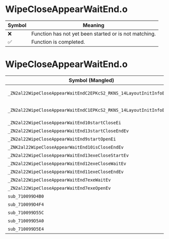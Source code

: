 # WipeCloseAppearWaitEnd.o
| Symbol | Meaning 
| ------------- | ------------- 
| :x: | Function has not yet been started or is not matching. 
| :white_check_mark: | Function is completed. 


# WipeCloseAppearWaitEnd.o
| Symbol (Mangled) | Symbol (Demangled) | Decompiled? |
| ------------- |  ------------- | ------------- |
| `_ZN2al22WipeCloseAppearWaitEndC2EPKcS2_RKNS_14LayoutInitInfoES2_b` | `al::WipeCloseAppearWaitEnd::WipeCloseAppearWaitEnd(char const*,char const*,al::LayoutInitInfo const&,char const*,bool)` | :x: |
| `_ZN2al22WipeCloseAppearWaitEndC1EPKcS2_RKNS_14LayoutInitInfoES2_b` | `al::WipeCloseAppearWaitEnd::WipeCloseAppearWaitEnd(char const*,char const*,al::LayoutInitInfo const&,char const*,bool)` | :x: |
| `_ZN2al22WipeCloseAppearWaitEnd10startCloseEi` | `al::WipeCloseAppearWaitEnd::startClose(int)` | :x: |
| `_ZN2al22WipeCloseAppearWaitEnd13startCloseEndEv` | `al::WipeCloseAppearWaitEnd::startCloseEnd(void)` | :x: |
| `_ZN2al22WipeCloseAppearWaitEnd9startOpenEi` | `al::WipeCloseAppearWaitEnd::startOpen(int)` | :x: |
| `_ZNK2al22WipeCloseAppearWaitEnd10isCloseEndEv` | `al::WipeCloseAppearWaitEnd::isCloseEnd(void)const` | :x: |
| `_ZN2al22WipeCloseAppearWaitEnd13exeCloseStartEv` | `al::WipeCloseAppearWaitEnd::exeCloseStart(void)` | :x: |
| `_ZN2al22WipeCloseAppearWaitEnd12exeCloseWaitEv` | `al::WipeCloseAppearWaitEnd::exeCloseWait(void)` | :x: |
| `_ZN2al22WipeCloseAppearWaitEnd11exeCloseEndEv` | `al::WipeCloseAppearWaitEnd::exeCloseEnd(void)` | :x: |
| `_ZN2al22WipeCloseAppearWaitEnd7exeWaitEv` | `al::WipeCloseAppearWaitEnd::exeWait(void)` | :x: |
| `_ZN2al22WipeCloseAppearWaitEnd7exeOpenEv` | `al::WipeCloseAppearWaitEnd::exeOpen(void)` | :x: |
| `sub_710099D4B0` | `` | :x: |
| `sub_710099D4F4` | `` | :x: |
| `sub_710099D55C` | `` | :x: |
| `sub_710099D5A0` | `` | :x: |
| `sub_710099D5E4` | `` | :x: |
